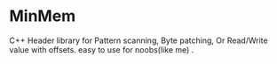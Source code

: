 # MinMem
C++ Header library for Pattern scanning, Byte patching, Or Read/Write value with offsets. easy to use for noobs(like me)
.
